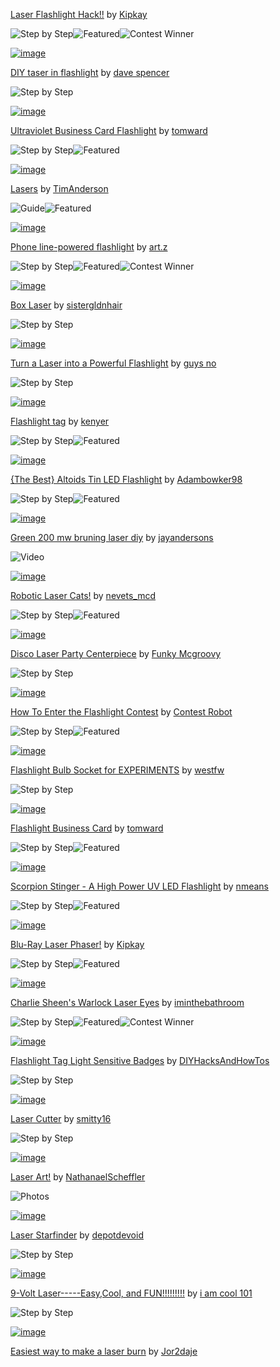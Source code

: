 [Laser Flashlight Hack!!](/id/Laser-Flashlight-Hack!!/) by [Kipkay](/member/Kipkay/)

![Step by Step](/static/img/icons/step.png "Step by Step")![Featured](/static/img/icons/star0.png "Featured")![Contest
Winner](/static/img/icons/winner0.png "Contest Winner")

[![image](http://www.instructables.com/files/deriv/FOH/2RRA/GC4G917Y/FOH2RRAGC4G917Y.SQUARE2.jpg)](/id/DIY-taser-in-flashlight/)

[DIY taser in flashlight](/id/DIY-taser-in-flashlight/) by [dave
spencer](/member/dave+spencer/)

![Step by Step](/static/img/icons/step.png "Step by Step")

[![image](http://www.instructables.com/files/deriv/FL4/JTGS/GXO0U8CH/FL4JTGSGXO0U8CH.SQUARE2.jpg)](/id/Ultraviolet-Business-Card-Flashlight/)

[Ultraviolet Business Card
Flashlight](/id/Ultraviolet-Business-Card-Flashlight/) by
[tomward](/member/tomward/)

![Step by
Step](/static/img/icons/step.png "Step by Step")![Featured](/static/img/icons/star0.png "Featured")

[![image](http://www.instructables.com/files/deriv/FDL/82NA/FNHT8166/FDL82NAFNHT8166.SQUARE2.jpg)](/id/Lasers/)

[Lasers](/id/Lasers/) by [TimAnderson](/member/TimAnderson/)

![Guide](/static/img/icons/guide.png "Guide")![Featured](/static/img/icons/star0.png "Featured")

[![image](http://www.instructables.com/files/deriv/FVX/4FPE/GONGIAVY/FVX4FPEGONGIAVY.SQUARE2.jpg)](/id/Phone-line-powered-flashlight/)

[Phone line-powered flashlight](/id/Phone-line-powered-flashlight/) by
[art.z](/member/art.z/)

![Step by
Step](/static/img/icons/step.png "Step by Step")![Featured](/static/img/icons/star0.png "Featured")![Contest
Winner](/static/img/icons/winner0.png "Contest Winner")

[![image](http://www.instructables.com/files/deriv/FQ1/W4FY/GLHRYPWE/FQ1W4FYGLHRYPWE.SQUARE2.jpg)](/id/Box-Laser/)

[Box Laser](/id/Box-Laser/) by [sistergldnhair](/member/sistergldnhair/)

![Step by Step](/static/img/icons/step.png "Step by Step")

[![image](http://www.instructables.com/files/deriv/FFH/31Z9/GLWR1HM9/FFH31Z9GLWR1HM9.SQUARE2.jpg)](/id/Turn-a-Laser-into-a-Powerful-Flashlight/)

[Turn a Laser into a Powerful
Flashlight](/id/Turn-a-Laser-into-a-Powerful-Flashlight/) by [guys
no](/member/guys+no/)

![Step by Step](/static/img/icons/step.png "Step by Step")

[![image](http://www.instructables.com/files/deriv/F7A/JRYI/GVZPH1YN/F7AJRYIGVZPH1YN.SQUARE2.jpg)](/id/Flashlight-tag/)

[Flashlight tag](/id/Flashlight-tag/) by [kenyer](/member/kenyer/)

![Step by
Step](/static/img/icons/step.png "Step by Step")![Featured](/static/img/icons/star0.png "Featured")

[![image](http://www.instructables.com/files/deriv/FW5/EU8Q/H3NN9MW2/FW5EU8QH3NN9MW2.SQUARE2.jpg)](/id/The-Best-Altoids-Tin-LED-Flashlight/)

[{The Best} Altoids Tin LED
Flashlight](/id/The-Best-Altoids-Tin-LED-Flashlight/) by
[Adambowker98](/member/Adambowker98/)

![Step by
Step](/static/img/icons/step.png "Step by Step")![Featured](/static/img/icons/star0.png "Featured")

[![image](http://www.instructables.com/files/deriv/FPH/5AM1/GAPV3SVF/FPH5AM1GAPV3SVF.SQUARE2.jpg)](/id/Green-200-mw-bruning-laser-diy/)

[Green 200 mw bruning laser diy](/id/Green-200-mw-bruning-laser-diy/) by
[jayandersons](/member/jayandersons/)

![Video](/static/img/icons/video.png "Video")

[![image](http://www.instructables.com/files/deriv/FY3/0BO5/GMJIEDH3/FY30BO5GMJIEDH3.SQUARE2.jpg)](/id/Robotic-Laser-Cats/)

[Robotic Laser Cats!](/id/Robotic-Laser-Cats/) by
[nevets\_mcd](/member/nevets_mcd/)

![Step by
Step](/static/img/icons/step.png "Step by Step")![Featured](/static/img/icons/star0.png "Featured")

[![image](http://www.instructables.com/files/deriv/FMO/TICV/GMJIDQVL/FMOTICVGMJIDQVL.SQUARE2.jpg)](/id/Disco-Laser-Party-Centerpiece/)

[Disco Laser Party Centerpiece](/id/Disco-Laser-Party-Centerpiece/) by
[Funky Mcgroovy](/member/Funky+Mcgroovy/)

![Step by Step](/static/img/icons/step.png "Step by Step")

[![image](http://www.instructables.com/files/deriv/FP7/FWGO/GBZYUTZM/FP7FWGOGBZYUTZM.SQUARE2.jpg)](/id/How-To-Enter-the-Flashlight-Contest/)

[How To Enter the Flashlight
Contest](/id/How-To-Enter-the-Flashlight-Contest/) by [Contest
Robot](/member/Contest+Robot/)

![Step by
Step](/static/img/icons/step.png "Step by Step")![Featured](/static/img/icons/star0.png "Featured")

[![image](http://cdn.instructables.com/FA8/AL6W/F1B3R7K5/FA8AL6WF1B3R7K5.SQUARE2.jpg)](/id/Flashlight-Bulb-Socket-for-EXPERIMENTS/)

[Flashlight Bulb Socket for
EXPERIMENTS](/id/Flashlight-Bulb-Socket-for-EXPERIMENTS/) by
[westfw](/member/westfw/)

![Step by Step](/static/img/icons/step.png "Step by Step")

[![image](http://www.instructables.com/files/deriv/FZZ/8HKX/FKD1LU0Q/FZZ8HKXFKD1LU0Q.SQUARE2.jpg)](/id/Flashlight-Business-Card/)

[Flashlight Business Card](/id/Flashlight-Business-Card/) by
[tomward](/member/tomward/)

![Step by
Step](/static/img/icons/step.png "Step by Step")![Featured](/static/img/icons/star0.png "Featured")

[![image](http://www.instructables.com/files/deriv/FMJ/AHX4/H742ZXQD/FMJAHX4H742ZXQD.SQUARE2.jpg)](/id/The-Scorpion-Stinger-A-High-Power-UV-LED-Flashli/)

[Scorpion Stinger - A High Power UV LED
Flashlight](/id/The-Scorpion-Stinger-A-High-Power-UV-LED-Flashli/) by
[nmeans](/member/nmeans/)

![Step by
Step](/static/img/icons/step.png "Step by Step")![Featured](/static/img/icons/star0.png "Featured")

[![image](http://www.instructables.com/files/deriv/FDV/ES1K/F8OUNRMC/FDVES1KF8OUNRMC.SQUARE2.jpg)](/id/Blu-Ray-Laser-Phaser!/)

[Blu-Ray Laser Phaser!](/id/Blu-Ray-Laser-Phaser!/) by
[Kipkay](/member/Kipkay/)

![Step by
Step](/static/img/icons/step.png "Step by Step")![Featured](/static/img/icons/star0.png "Featured")

[![image](http://www.instructables.com/files/deriv/FYI/PRRC/GLPH1H9O/FYIPRRCGLPH1H9O.SQUARE2.jpg)](/id/Charlie-Sheens-Warlock-Laser-Eyes/)

[Charlie Sheen's Warlock Laser
Eyes](/id/Charlie-Sheens-Warlock-Laser-Eyes/) by
[iminthebathroom](/member/iminthebathroom/)

![Step by
Step](/static/img/icons/step.png "Step by Step")![Featured](/static/img/icons/star0.png "Featured")![Contest
Winner](/static/img/icons/winner0.png "Contest Winner")

[![image](http://www.instructables.com/files/deriv/FJ1/G3Q4/GXEZCFOK/FJ1G3Q4GXEZCFOK.SQUARE2.jpg)](/id/Flashlight-Tag-Light-Sensitive-Badges/)

[Flashlight Tag Light Sensitive
Badges](/id/Flashlight-Tag-Light-Sensitive-Badges/) by
[DIYHacksAndHowTos](/member/DIYHacksAndHowTos/)

![Step by Step](/static/img/icons/step.png "Step by Step")

[![image](http://www.instructables.com/files/deriv/F0V/17VM/HELX4BSS/F0V17VMHELX4BSS.SQUARE2.jpg)](/id/Laser-Cutter-1/)

[Laser Cutter](/id/Laser-Cutter-1/) by [smitty16](/member/smitty16/)

![Step by Step](/static/img/icons/step.png "Step by Step")

[![image](http://www.instructables.com/files/deriv/FIK/D3PM/GL24A8FT/FIKD3PMGL24A8FT.SQUARE2.jpg)](/id/Laser-Art/)

[Laser Art!](/id/Laser-Art/) by
[NathanaelScheffler](/member/NathanaelScheffler/)

![Photos](/static/img/icons/photos.png "Photos")

[![image](http://www.instructables.com/files/deriv/F1B/WJIB/H9T4CF2D/F1BWJIBH9T4CF2D.SQUARE2.jpg)](/id/Laser-Starfinder/)

[Laser Starfinder](/id/Laser-Starfinder/) by
[depotdevoid](/member/depotdevoid/)

![Step by Step](/static/img/icons/step.png "Step by Step")

[![image](http://www.instructables.com/files/deriv/FCG/65V0/FABDYVYW/FCG65V0FABDYVYW.SQUARE2.jpg)](/id/9-Volt-Laser-----EasyCool-and-FUN!!!!!!!!!/)

[9-Volt Laser-----Easy,Cool, and
FUN!!!!!!!!!](/id/9-Volt-Laser-----EasyCool-and-FUN!!!!!!!!!/) by [i am
cool 101](/member/i+am+cool+101/)

![Step by Step](/static/img/icons/step.png "Step by Step")

[![image](http://www.instructables.com/files/deriv/FAE/BPJL/GYN92DNQ/FAEBPJLGYN92DNQ.SQUARE2.jpg)](/id/Easiest-way-to-make-a-laser-burn/)

[Easiest way to make a laser
burn](/id/Easiest-way-to-make-a-laser-burn/) by
[Jor2daje](/member/Jor2daje/)
